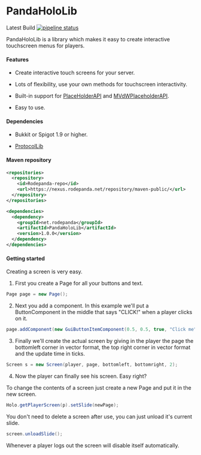 # PandaHoloLib

Latest Build [![pipeline status](https://repo.rodepanda.net/spigot/PandaHoloLib/badges/master/pipeline.svg)](https://repo.rodepanda.net/spigot/PandaHoloLib/commits/master)

PandaHoloLib is a library which makes it easy to create interactive touchscreen menus for players.

#### Features

- Create interactive touch screens for your server.

- Lots of flexibility, use your own methods for touchscreen interactivity.

- Built-in support for [PlaceHolderAPI](https://www.spigotmc.org/resources/placeholderapi.6245/) and [MVdWPlaceholderAPI](https://www.spigotmc.org/resources/mvdwplaceholderapi.11182/).

- Easy to use.

#### Dependencies

- Bukkit or Spigot 1.9 or higher.

- [ProtocolLib](https://www.spigotmc.org/resources/protocollib.1997/)

#### Maven repository
```xml
<repositories>
  <repository>
    <id>Rodepanda-repo</id>
    <url>https://nexus.rodepanda.net/repository/maven-public/</url>
  </repository>
</repositories>
```
```xml
<dependencies>
  <dependency>
    <groupId>net.rodepanda</groupId>
    <artifactId>PandaHoloLib</artifactId>
    <version>1.0.0</version>
  </dependency>
</dependencies>
```

#### Getting started

Creating a screen is very easy.
1. First you create a Page for all your buttons and text.

```java
Page page = new Page();
```

2. Next you add a component. In this example we'll put a ButtonComponent in the middle that says "CLICK!" when a player clicks on it.

```java
page.addComponent(new GuiButtonItemComponent(0.5, 0.5, true, "Click me", 0.3, Material.REDSTONE, p -> p.sendMessage("CLICK!") 0, true));
```

3. Finally we'll create the actual screen  by giving in the player the page the bottomleft corner in vector format, the top right corner in vector format and the update time in ticks.

```java
Screen s = new Screen(player, page, bottomleft, bottomright, 2);
```

4. Now the player can finally see his screen. Easy right?

To change the contents of a screen just create a new Page and put it in the new screen.

```java
Holo.getPlayerScreen(p).setSlide(newPage);
```

You don't need to delete a screen after use, you can just unload it's current slide.

```java
screen.unloadSlide();
```

Whenever a player logs out the screen will disable itself automatically.